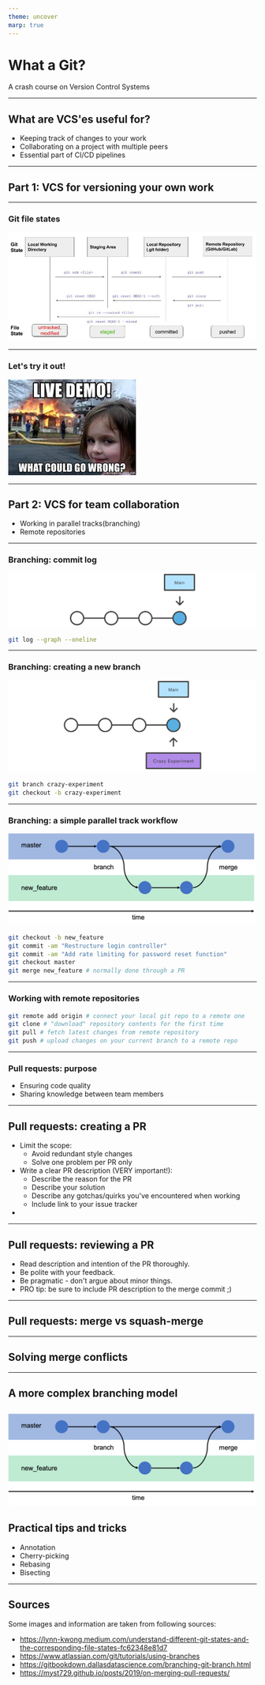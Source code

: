 ```yaml
---
theme: uncover
marp: true
---
```

# What a Git?

A crash course on Version Control Systems

---
## What are VCS'es useful for?

- Keeping track of changes to your work
- Collaborating on a project with multiple peers
- Essential part of CI/CD pipelines

---
## Part 1: VCS for versioning your own work

---
### Git file states
![](file_states_git.jpeg)
  
---
### Let's try it out!
![w:500](live_demo.jpeg)

---
## Part 2: VCS for team collaboration

- Working in parallel tracks(branching)
- Remote repositories

---
### Branching: commit log
![](basic_commit_history.svg)
```sh
git log --graph --oneline
```

---
### Branching: creating a new branch
![](creating_a_branch.svg)
```sh
git branch crazy-experiment
git checkout -b crazy-experiment
```

---
### Branching: a simple parallel track workflow
![w:800](basic_branching.png)
```sh
git checkout -b new_feature
git commit -am "Restructure login controller"
git commit -am "Add rate limiting for password reset function"
git checkout master 
git merge new_feature # normally done through a PR
```

---
### Working with remote repositories
```sh
git remote add origin # connect your local git repo to a remote one
git clone # "download" repository contents for the first time
git pull # fetch latest changes from remote repository
git push # upload changes on your current branch to a remote repo
```
---
### Pull requests: purpose

- Ensuring code quality
- Sharing knowledge between team members

---
## Pull requests: creating a PR
- Limit the scope:
    - Avoid redundant style changes
    - Solve one problem per PR only
- Write a clear PR description (VERY important!):
    - Describe the reason for the PR
    - Describe your solution
    - Describe any gotchas/quirks you've encountered when working
    - Include link to your issue tracker
- 

---
## Pull requests: reviewing a PR
- Read description and intention of the PR thoroughly.
- Be polite with your feedback.
- Be pragmatic - don't argue about minor things.
- PRO tip: be sure to include PR description to the merge commit ;)

---
## Pull requests: merge vs squash-merge

---
## Solving merge conflicts

---
## A more complex branching model
![w:800](basic_branching.png)
---
## Practical tips and tricks
- Annotation
- Cherry-picking
- Rebasing
- Bisecting

---
## Sources
Some images and information are taken from following sources:

- https://lynn-kwong.medium.com/understand-different-git-states-and-the-corresponding-file-states-fc62348e81d7
- https://www.atlassian.com/git/tutorials/using-branches
- https://gitbookdown.dallasdatascience.com/branching-git-branch.html
- https://myst729.github.io/posts/2019/on-merging-pull-requests/
